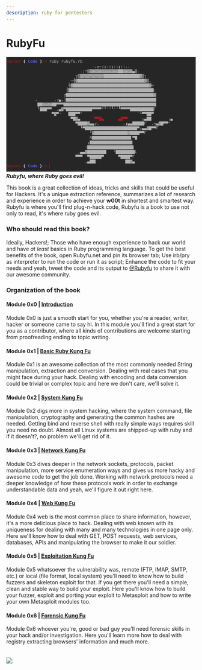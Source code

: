```yaml
---
description: ruby for pentesters
---
```


# RubyFu

![](rubyfu.png)  
_**Rubyfu, where Ruby goes evil!**_

This book is a great collection of ideas, tricks and skills that could be useful for Hackers. It's a unique extraction reference, summarizes a lot of research and experience in order to achieve your **w00t** in shortest and smartest way. Rubyfu is where you'll find plug-n-hack code, Rubyfu is a book to use not only to read, it's where ruby goes evil.

### Who should read this book?

Ideally, Hackers!; Those who have enough experience to hack our world and have _at least_ basics in Ruby programming language. To get the best benefits of the book, open Rubyfu.net and pin its browser tab; Use irb/pry as interpreter to run the code or run it as script; Enhance the code to fit your needs and yeah, tweet the code and its output to [@Rubyfu](https://twitter.com/rubyfu) to share it with our awesome community.

### Organization of the book

#### Module 0x0 \| [Introduction](README.md)

Module 0x0 is just a smooth start for you, whether you're a reader, writer, hacker or someone came to say hi. In this module you'll find a great start for you as a contributor, where all kinds of contributions are welcome starting from proofreading ending to topic writing.

#### Module 0x1 \| [Basic Ruby Kung Fu](module_0x1__basic_ruby_kung_fu/README.md)

Module 0x1 is an awesome collection of the most commonly needed String manipulation, extraction and conversion. Dealing with real cases that you might face during your hack. Dealing with encoding and data conversion could be trivial or complex topic and here we don't care, we'll solve it.

#### Module 0x2 \| [System Kung Fu](module_0x2__system_kung_fu/README.md)

Module 0x2 digs more in system hacking, where the system command, file manipulation, cryptography and generating the common hashes are needed. Getting bind and reverse shell with really simple ways requires skill you need no doubt. Almost all Linux systems are shipped-up with ruby and if it doesn't?, no problem we'll get rid of it.

#### Module 0x3 \| [Network Kung Fu](module_0x3__network_kung_fu/README.md)

Module 0x3 dives deeper in the network sockets, protocols, packet manipulation, more service enumeration ways and gives us more hacky and awesome code to get the job done. Working with network protocols need a deeper knowledge of how these protocols work in order to exchange understandable data and yeah, we'll figure it out right here.

#### Module 0x4 \| [Web Kung Fu](module_0x4__web_kung_fu/README.md)

Module 0x4 web is the most common place to share information, however, it's a more delicious place to hack. Dealing with web known with its uniqueness for dealing with many and many technologies in one page only. Here we'll know how to deal with GET, POST requests, web services, databases, APIs and manipulating the browser to make it our soldier.

#### Module 0x5 \| [Exploitation Kung Fu](module_0x5__exploitation_kung_fu/README.md)

Module 0x5 whatsoever the vulnerability was, remote \(FTP, IMAP, SMTP, etc.\) or local \(file format, local system\) you'll need to know how to build fuzzers and skeleton exploit for that. If you get there you'll need a simple, clean and stable way to build your exploit. Here you'll know how to build your fuzzer, exploit and porting your exploit to Metasploit and how to write your own Metasploit modules too.

#### Module 0x6 \| [Forensic Kung Fu](module_0x6__forensic/README.md)

Module 0x6 whoever you're, good or bad guy you'll need forensic skills in your hack and/or investigation. Here you'll learn more how to deal with registry extracting browsers' information and much more.

## ![](https://i.creativecommons.org/l/by-nc-sa/4.0/88x31.png)

